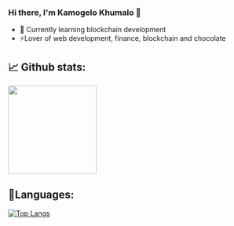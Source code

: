 ### Hi there, I'm Kamogelo Khumalo 👋

- 🌱 Currently learning blockchain development
- ⚡Lover of web development, finance, blockchain and chocolate

## 📈 Github stats:
<img height="180em" src="https://github-readme-stats.vercel.app/api?username=Kamo-Chip&show_icons=true&hide_border=true&&count_private=true&include_all_commits=true" />

## 📖Languages:
[![Top Langs](https://github-readme-stats.vercel.app/api/top-langs/?username=Kamo-Chip&layout=compact)](https://github.com/anuraghazra/github-readme-stats)

